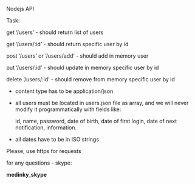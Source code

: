 Nodejs API

Task: 

  get ‘/users’ - should return list of users

  get ‘/users/:id’ - should return specific user by id

  post ‘/users’ or ‘/users/add’ - should add in memory user

  put ‘/users/:id’ - should update in memory specific user by id

  delete ‘/users/:id’ - should remove from memory specific user by id

- content type has to be application/json

- all users must be located in users.json file as array, and we will never modify it programmatically with fields like:

    id, name, password, date of birth, date of first login, date of next notification, information.

- all dates have to be in ISO strings


Please, use https for requests

for any questions - skype:

<b>medinky_skype</b>